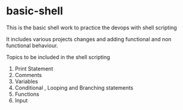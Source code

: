 # basic-shell


This is the basic shell work to practice the devops with shell scripting

It includes various projects changes and adding functional and non functional behaviour.

Topics to be included in the shell scripting

1. Print Statement
2. Comments
3. Variables
4. Conditional , Looping and Branching statements
5. Functions
6. Input
   

